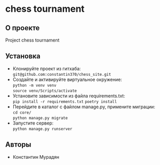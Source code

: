 # chess tournament
## О проекте
Project chess tournament
## Установка
- Клонируйте проект из гитхаба:\
`git@github.com:constantin370/chess_site.git`
- Создайте и активируйте виртуальное окружение:\
`python -m venv venv`\
`source venv/Scripts/activate`
- Установите зависимости из файла requirements.txt:\
`pip install -r requirements.txt`
`poetry install`
- Перейдите в каталог с файлом manage.py, примените миграции:\
`cd core/`\
`python manage.py migrate`
- Запустите сервер:\
`python manage.py runserver`
## Авторы
* Константин Мурадян
